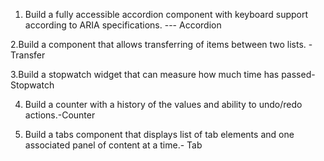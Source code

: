 1. Build a fully accessible accordion component with keyboard support according to ARIA specifications. --- Accordion

2.Build a component that allows transferring of items between two lists. - Transfer

3.Build a stopwatch widget that can measure how much time has passed- Stopwatch

4. Build a counter with a history of the values and ability to undo/redo actions.-Counter

5. Build a tabs component that displays list of tab elements and one associated panel of content   at a time.- Tab